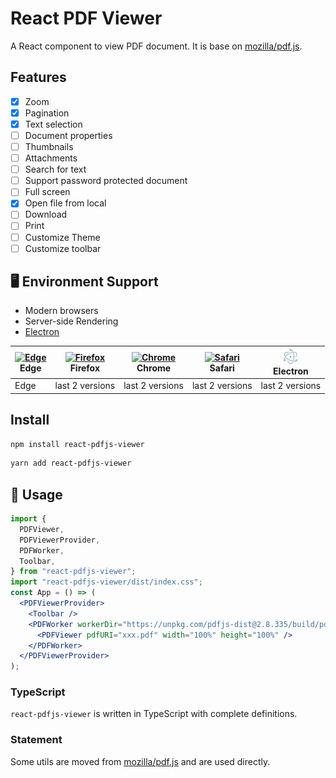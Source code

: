 # React PDF Viewer

A React component to view PDF document. It is base on [mozilla/pdf.js](https://github.com/mozilla/pdf.js).

## Features

- [x] Zoom
- [x] Pagination
- [x] Text selection
- [ ] Document properties
- [ ] Thumbnails
- [ ] Attachments
- [ ] Search for text
- [ ] Support password protected document
- [ ] Full screen
- [x] Open file from local
- [ ] Download
- [ ] Print
- [ ] Customize Theme
- [ ] Customize toolbar

## 🖥 Environment Support

- Modern browsers
- Server-side Rendering
- [Electron](https://www.electronjs.org/)

| [<img src="https://raw.githubusercontent.com/alrra/browser-logos/master/src/edge/edge_48x48.png" alt="Edge" width="24px" height="24px" />](http://godban.github.io/browsers-support-badges/)<br>Edge | [<img src="https://raw.githubusercontent.com/alrra/browser-logos/master/src/firefox/firefox_48x48.png" alt="Firefox" width="24px" height="24px" />](http://godban.github.io/browsers-support-badges/)<br>Firefox | [<img src="https://raw.githubusercontent.com/alrra/browser-logos/master/src/chrome/chrome_48x48.png" alt="Chrome" width="24px" height="24px" />](http://godban.github.io/browsers-support-badges/)<br>Chrome | [<img src="https://raw.githubusercontent.com/alrra/browser-logos/master/src/safari/safari_48x48.png" alt="Safari" width="24px" height="24px" />](http://godban.github.io/browsers-support-badges/)<br>Safari | [<img src="https://raw.githubusercontent.com/alrra/browser-logos/master/src/electron/electron_48x48.png" alt="Electron" width="24px" height="24px" />](http://godban.github.io/browsers-support-badges/)<br>Electron |
| ---------------------------------------------------------------------------------------------------------------------------------------------------------------------------------------------------- | ---------------------------------------------------------------------------------------------------------------------------------------------------------------------------------------------------------------- | ------------------------------------------------------------------------------------------------------------------------------------------------------------------------------------------------------------ | ------------------------------------------------------------------------------------------------------------------------------------------------------------------------------------------------------------ | -------------------------------------------------------------------------------------------------------------------------------------------------------------------------------------------------------------------- |
| Edge                                                                                                                                                                                                 | last 2 versions                                                                                                                                                                                                  | last 2 versions                                                                                                                                                                                              | last 2 versions                                                                                                                                                                                              | last 2 versions                                                                                                                                                                                                      |

## Install

```bash
npm install react-pdfjs-viewer
```

```bash
yarn add react-pdfjs-viewer
```

## 🔨 Usage

```jsx
import {
  PDFViewer,
  PDFViewerProvider,
  PDFWorker,
  Toolbar,
} from "react-pdfjs-viewer";
import "react-pdfjs-viewer/dist/index.css";
const App = () => (
  <PDFViewerProvider>
    <Toolbar />
    <PDFWorker workerDir="https://unpkg.com/pdfjs-dist@2.8.335/build/pdf.worker.js">
      <PDFViewer pdfURI="xxx.pdf" width="100%" height="100%" />
    </PDFWorker>
  </PDFViewerProvider>
);
```

### TypeScript

`react-pdfjs-viewer` is written in TypeScript with complete definitions.

### Statement

Some utils are moved from [mozilla/pdf.js](https://github.com/mozilla/pdf.js) and are used directly.

